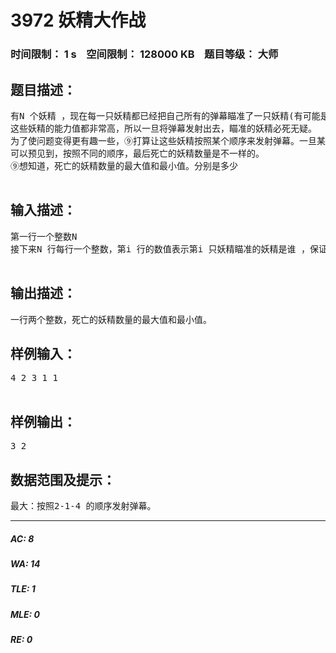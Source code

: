 # 3972 妖精大作战   
### 时间限制： 1 s&nbsp;&nbsp;&nbsp;&nbsp;空间限制： 128000 KB&nbsp;&nbsp;&nbsp;&nbsp;题目等级： 大师  
## 题目描述：  

<pre>
有N 个妖精 ，现在每一只妖精都已经把自己所有的弹幕瞄准了一只妖精(有可能是自己)。   
这些妖精的能力值都非常高，所以一旦将弹幕发射出去，瞄准的妖精必死无疑。   
为了使问题变得更有趣一些，⑨打算让这些妖精按照某个顺序来发射弹幕。一旦某个妖精已经被打死了，那么他将退出战斗。   
可以预见到，按照不同的顺序，最后死亡的妖精数量是不一样的。   
⑨想知道，死亡的妖精数量的最大值和最小值。分别是多少   

</pre>
  
  
## 输入描述：  

<pre>
第一行一个整数N   
接下来N 行每行一个整数，第i 行的数值表示第i 只妖精瞄准的妖精是谁 ，保证这个整数在 [1, n]范围内。   

</pre>
  
  
## 输出描述：  

<pre>
一行两个整数，死亡的妖精数量的最大值和最小值。 
</pre>
  
  
## 样例输入：  

<pre>
4 2 3 1 1   

</pre>
  
  
## 样例输出：  

<pre>
3 2 
</pre>
  
  
## 数据范围及提示：  

<pre>
最大：按照2-1-4 的顺序发射弹幕。 
</pre>
  
  
***  

##### AC: 8  
##### WA: 14  
##### TLE: 1  
##### MLE: 0  
##### RE: 0  
